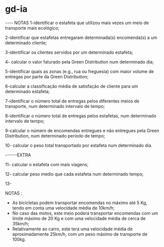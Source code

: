 # gd-ia
---- NOTAS 
1-identificar o estafeta que utilizou mais vezes um meio de transporte mais ecológico;

2-identificar que estafetas entregaram determinada(s) encomenda(s) a um determinado cliente;

3-identificar os clientes servidos por um determinado estafeta;

4- calcular o valor faturado pela Green Distribution num determinado dia;

5-identificar quais as zonas (e.g., rua ou freguesia) com maior volume de
entregas por parte da Green Distribution;

6-calcular a classificação média de satisfação de cliente para um determinado
estafeta;

7-identificar o número total de entregas pelos diferentes meios de transporte,
num determinado intervalo de tempo;

8-identificar o número total de entregas pelos estafetas, num determinado
intervalo de tempo;

9-calcular o número de encomendas entregues e não entregues pela Green
Distribution, num determinado período de tempo;

10- calcular o peso total transportado por estafeta num determinado dia.

------EXTRA 

11- calcular o estafeta com mais viagens;

12- calcular peso medio que cada estafeta num determinado tempo;

13-


NOTAS :
- As bicicletas podem transportar encomendas no máximo até 5 Kg, tendo em conta uma velocidade média de 10km/h;
- No caso das motos, este meio poderá transportar encomendas com um limite máximo de 20 Kg e com uma velocidade média de cerca de 35km/h;
- Relativamente ao carro, este terá uma velocidade média de aproximadamente 25km/h, com um peso máximo de transporte de 100kg.

